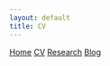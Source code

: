 ```yaml
---
layout: default
title: CV
---
```


<div class="navbar">
  <a href="/">Home</a>
  <a href="/CV.html">CV</a>
  <a href="/research.html">Research</a>
  <a href="/blog.html">Blog</a>
</div>


